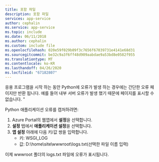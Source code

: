 ```yaml
---
title: 포함 파일
description: 포함 파일
services: app-service
author: cephalin
ms.service: app-service
ms.topic: include
ms.date: 06/11/2018
ms.author: cephalin
ms.custom: include file
ms.openlocfilehash: 020e59f029b09f3c7656f67039731e4141e68d31
ms.sourcegitcommit: be32c9a3f6ff48d909aabdae9a53bd8e0582f955
ms.translationtype: MT
ms.contentlocale: ko-KR
ms.lasthandoff: 04/26/2020
ms.locfileid: "67182807"
---
```

응용 프로그램을 시작 하는 동안 Python에 오류가 발생 하는 경우에는 간단한 오류 페이지만 반환 됩니다. 예를 들어 내부 서버 오류가 발생 했기 때문에 페이지를 표시할 수 없습니다. "

Python 애플리케이션 오류를 캡처하려면:

1. Azure Portal의 웹앱에서 **설정**을 선택합니다.
2. **설정** 탭에서 **애플리케이션 설정**을 선택합니다.
3. **앱 설정** 아래에 다음 키/값 쌍을 입력합니다.
    * 키: WSGI_LOG
    * 값: D:\home\site\wwwroot\logs.txt(선택한 파일 이름 입력)

이제 wwwroot 폴더의 logs.txt 파일에 오류가 표시됩니다.

